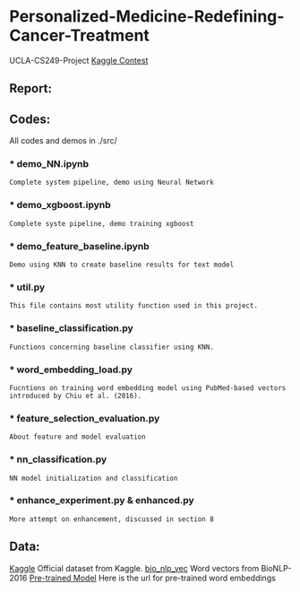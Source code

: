 # Personalized-Medicine-Redefining-Cancer-Treatment
UCLA-CS249-Project
[Kaggle Contest](https://www.kaggle.com/c/msk-redefining-cancer-treatment)

## Report:

## Codes:
All codes and demos in ./src/

### * demo_NN.ipynb
```
Complete system pipeline, demo using Neural Network 
```
### * demo_xgboost.ipynb
```
Complete syste pipeline, demo training xgboost
```
### * demo_feature_baseline.ipynb
```
Demo using KNN to create baseline results for text model
```
### * util.py
```
This file contains most utility function used in this project.
```
### * baseline_classification.py
```
Functions concerning baseline classifier using KNN.
```
### * word_embedding_load.py
```
Fucntions on training word embedding model using PubMed-based vectors introduced by Chiu et al. (2016).
```
### * feature_selection_evaluation.py
```
About feature and model evaluation
```

### * nn_classification.py
```
NN model initialization and classification
```
### * enhance_experiment.py & enhanced.py
```
More attempt on enhancement, discussed in section 8
```

## Data:
[Kaggle](https://www.kaggle.com/c/msk-redefining-cancer-treatment/data) Official dataset from Kaggle.
[bio_nlp_vec](https://github.com/cambridgeltl/BioNLP-2016) Word vectors from BioNLP-2016
[Pre-trained Model](https://drive.google.com/drive/folders/1703i996nsfiDldvK8_aTT1G2nX4i1Qnu?usp=sharing) Here is the url for pre-trained word embeddings
